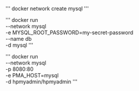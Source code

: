 '''
docker network create mysql
''' 

'''
docker run \
    --network mysql \
    -e MYSQL_ROOT_PASSWORD=my-secret-password \
    --name db \
    -d mysql
'''

'''
docker run \
    --network mysql \
    -p 8080:80 \
    -e PMA_HOST=mysql \
    -d hpmyadmin/hpmyadmin
'''